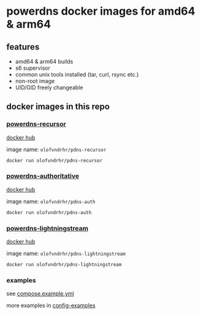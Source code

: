 # powerdns docker images for amd64 & arm64

## features

- amd64 & arm64 builds
- s6 supervisor
- common unix tools installed (tar, curl, rsync etc.)
- non-root image
- UID/GID freely changeable

## docker images in this repo

### [powerdns-recursor](https://github.com/PowerDNS/pdns/tree/master)

[docker hub](https://hub.docker.com/r/olofvndrhr/pdns-recursor)

image name: `olofvndrhr/pdns-recursor`

```bash
docker run olofvndrhr/pdns-recursor
```

### [powerdns-authoritative](https://github.com/PowerDNS/pdns/tree/master)

[docker hub](https://hub.docker.com/r/olofvndrhr/pdns-auth)

image name: `olofvndrhr/pdns-auth`

```bash
docker run olofvndrhr/pdns-auth
```

### [powerdns-lightningstream](https://github.com/PowerDNS/lightningstream)

[docker hub](https://hub.docker.com/r/olofvndrhr/pdns-lightningstream)

image name: `olofvndrhr/pdns-lightningstream`

```bash
docker run olofvndrhr/pdns-lightningstream
```

### examples

see [compose.example.yml](./compose.example.yml)

more examples in [config-examples](./config-examples/)
